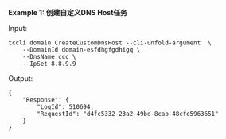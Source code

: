 **Example 1: 创建自定义DNS Host任务**



Input: 

```
tccli domain CreateCustomDnsHost --cli-unfold-argument  \
    --DomainId domain-esfdhgfgdhigq \
    --DnsName ccc \
    --IpSet 8.8.9.9
```

Output: 
```
{
    "Response": {
        "LogId": 510694,
        "RequestId": "d4fc5332-23a2-49bd-8cab-48cfe5963651"
    }
}
```

